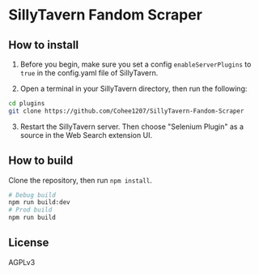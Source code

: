 # SillyTavern Fandom Scraper

## How to install

1. Before you begin, make sure you set a config `enableServerPlugins` to `true` in the config.yaml file of SillyTavern.

2. Open a terminal in your SillyTavern directory, then run the following:

```bash
cd plugins
git clone https://github.com/Cohee1207/SillyTavern-Fandom-Scraper
```

3. Restart the SillyTavern server. Then choose "Selenium Plugin" as a source in the Web Search extension UI.

## How to build

Clone the repository, then run `npm install`.

```bash
# Debug build
npm run build:dev
# Prod build
npm run build
```

## License

AGPLv3
